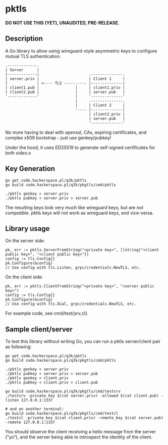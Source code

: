 pktls
=====

**DO NOT USE THIS (YET), UNAUDITED, PRE-RELEASE.**

Description
-----------

A Go library to allow using wireguard-style asymmetric keys to configure mutual TLS authentication.


    .-------------.
    | Server      |
    |-------------|                      .--------------.
    | server.priv |                      | Client 1     |
    |             | <---- TLS -----.---- |--------------|
    | client1.pub |                |     | client1.priv |
    | client2.pub |                |     | server.pub   |
    '-------------'                |     '--------------'
                                   |     .--------------.
                                   |     | Client 2     |
                                   '---- |--------------|
                                         | client2.priv |
                                         | server.pub   |
                                         '--------------'

No more having to deal with openssl, CAs, expiring certificates, and complex x509 bootstrap - just use genkey/pubkey!

Under the hood, it uses ED25519 to generate self-signed certificates for both sides.o

Key Generation
--------------

    go get code.hackerspace.pl/q3k/pktls
    go build code.hackerspace.pl/q3k/pkgtls/cmd/pktls

    ./pktls genkey > server.priv
    ./pktls pubkey < server.priv > server.pub

The resulting keys look very much like wireguard keys, but are _not compatible_. pktls keys will not work as wireguard keys, and vice-versa.

Library usage
-------------

On the server side:

    pk, err := pktls.ServerFromString("<private key>", []string{"<client public key>", "<client public key>"}) 
    config := tls.Config{}
    pk.Configure(&config)
    // Use config with tls.Listen, grpc/credentials.NewTLS, etc.

On the client side:

    pk, err := pktls.ClientFromString("<private key>", "<server public key>")
    config := tls.Config{}
    pk.Configure(&config)
    // Use config with tls.Dial, grpc/credentials.NewTLS, etc.

For example code, see cmd/test{srv,cl}.

Sample client/server
--------------------

To test this library without writing Go, you can run a pktls server/client pair as following:

    
    go get code.hackerspace.pl/q3k/pktls
    go build code.hackerspace.pl/q3k/pkgtls/cmd/pktls

    ./pktls genkey > server.priv
    ./pktls pubkey < server.priv > server.pub
    ./pktls genkey > client.priv
    ./pktls pubkey < client.priv > client.pub

    go build code.hackerspace.pl/q3k/pkgtls/cmd/testsrv
    ./testsrv -private_key $(cat server.priv) -allowed $(cat client.pub) -listen 127.0.0.1:1337

    # and on another terminal:
    go build code.hackerspace.pl/q3k/pkgtls/cmd/testcl
    ./testcl -private_key $(cat client.priv) -remote_key $(cat server.pub) -remote 127.0.0.1:1337

You should observe the client receiving a hello message from the server (”yo”), and the server being able to introspect the identity of the client.

